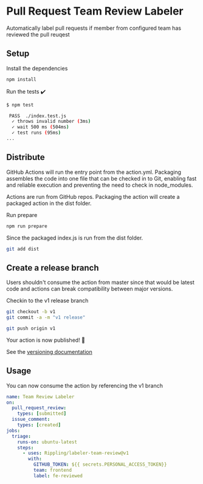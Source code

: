 # Pull Request Team Review Labeler

Automatically label pull requests if member from configured team has reviewed the pull reuqest

## Setup

Install the dependencies

```bash
npm install
```

Run the tests :heavy_check_mark:

```bash
$ npm test

 PASS  ./index.test.js
  ✓ throws invalid number (3ms)
  ✓ wait 500 ms (504ms)
  ✓ test runs (95ms)
...
```

## Distribute

GitHub Actions will run the entry point from the action.yml. Packaging assembles the code into one file that can be checked in to Git, enabling fast and reliable execution and preventing the need to check in node_modules.

Actions are run from GitHub repos. Packaging the action will create a packaged action in the dist folder.

Run prepare

```bash
npm run prepare
```

Since the packaged index.js is run from the dist folder.

```bash
git add dist
```

## Create a release branch

Users shouldn't consume the action from master since that would be latest code and actions can break compatibility between major versions.

Checkin to the v1 release branch

```bash
git checkout -b v1
git commit -a -m "v1 release"
```

```bash
git push origin v1
```

Your action is now published! :rocket:

See the [versioning documentation](https://github.com/actions/toolkit/blob/master/docs/action-versioning.md)

## Usage

You can now consume the action by referencing the v1 branch

```yaml
name: Team Review Labeler
on:
  pull_request_review:
    types: [submitted]
  issue_comment:
    types: [created]
jobs:
  triage:
    runs-on: ubuntu-latest
    steps:
      - uses: Rippling/labeler-team-review@v1
        with:
          GITHUB_TOKEN: ${{ secrets.PERSONAL_ACCESS_TOKEN}}
          team: frontend
          label: fe-reviewed
```
